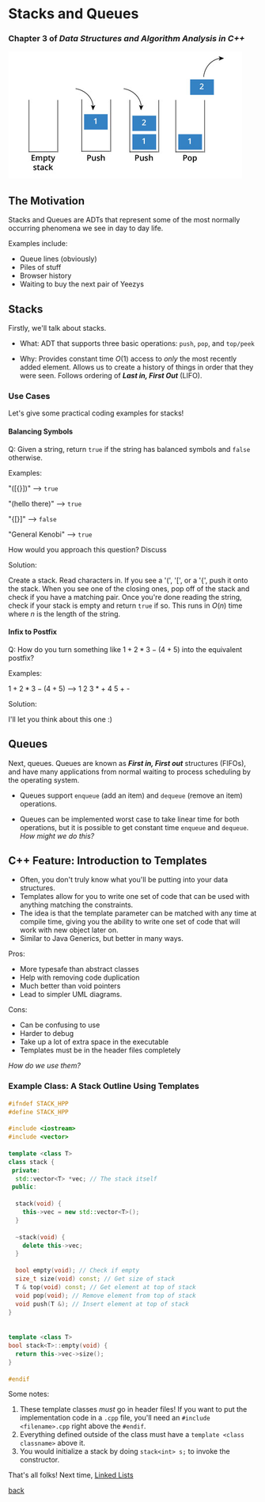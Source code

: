 # Stacks and Queues
### Chapter 3 of _Data Structures and Algorithm Analysis in C++_

![stack](../images/stack.jpg)

## The Motivation

Stacks and Queues are ADTs that represent some of the most normally occurring phenomena we see in day to day life.

Examples include:

* Queue lines (obviously)
* Piles of stuff
* Browser history
* Waiting to buy the next pair of Yeezys

## Stacks

Firstly, we'll talk about stacks.

* What: ADT that supports three basic operations: `push`, `pop`, and `top/peek`

* Why: Provides constant time $O(1)$ access to *only* the most recently added element. Allows us to create a history of things in order that they were seen. Follows ordering of __*Last in, First Out*__ (LIFO).

### Use Cases

Let's give some practical coding examples for stacks!

#### Balancing Symbols

Q: Given a string, return `true` if the string has balanced symbols and `false` otherwise.

Examples:

"([{}])" --> `true`

"(hello there)" --> `true`

"{[}]" --> `false`

"General Kenobi" --> `true`

How would you approach this question? Discuss

Solution:

Create a stack. Read characters in. If you see a '(', '[', or a '{', push it onto the stack. When you see one of the closing ones, pop off of the stack and check if you have a matching pair. Once you're done reading the string, check if your stack is empty and return `true` if so. This runs in $O(n)$ time where $n$ is the length of the string.

#### Infix to Postfix

Q: How do you turn something like $1 + 2 * 3 - (4 + 5)$ into the equivalent postfix?

Examples:

$1 + 2 * 3 - (4 + 5)$ --> 1 2 3 * + 4 5 + -


Solution:

I'll let you think about this one :)

## Queues

Next, queues. Queues are known as __*First in, First out*__ structures (FIFOs), and have many applications from normal waiting to process scheduling by the operating system.

* Queues support `enqueue` (add an item) and `dequeue` (remove an item) operations.

* Queues can be implemented worst case to take linear time for both operations, but it is possible to get constant time `enqueue` and `dequeue`. *How might we do this?*


## C++ Feature: Introduction to Templates

* Often, you don't truly know what you'll be putting into your data structures.
* Templates allow for you to write one set of code that can be used with anything matching the constraints.
* The idea is that the template parameter can be matched with any time at compile time, giving you the ability to write one set of code that will work with new object later on.
* Similar to Java Generics, but better in many ways.

Pros:

* More typesafe than abstract classes
* Help with removing code duplication
* Much better than void pointers
* Lead to simpler UML diagrams.

Cons:
* Can be confusing to use
* Harder to debug
* Take up a lot of extra space in the executable
* Templates must be in the header files completely

*How do we use them?*

### Example Class: A Stack Outline Using Templates

```cpp
#ifndef STACK_HPP
#define STACK_HPP

#include <iostream>
#include <vector>

template <class T>
class stack {
 private:
  std::vector<T> *vec; // The stack itself
 public:

  stack(void) {
    this->vec = new std::vector<T>();
  }

  ~stack(void) {
    delete this->vec;
  }

  bool empty(void); // Check if empty
  size_t size(void) const; // Get size of stack
  T & top(void) const; // Get element at top of stack
  void pop(void); // Remove element from top of stack
  void push(T &); // Insert element at top of stack
}


template <class T>
bool stack<T>::empty(void) {
  return this->vec->size();
}

#endif
```

Some notes:
1. These template classes *must* go in header files! If you want to put the implementation code in a `.cpp` file, you'll need an `#include <filename>.cpp` right above the `#endif`.
2. Everything defined outside of the class must have a `template <class classname>` above it.
3. You would initialize a stack by doing `stack<int> s;` to invoke the constructor.


That's all folks! Next time, [Linked Lists](./linkedlists.md)

[back](../lectures.md)
